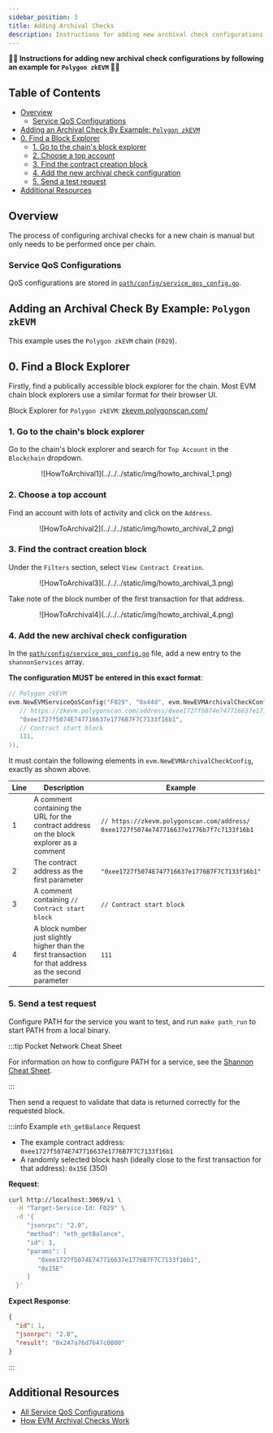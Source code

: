 ```yaml
---
sidebar_position: 3
title: Adding Archival Checks
description: Instructions for adding new archival check configurations
---
```


**🧑‍🎓 Instructions for adding new archival check configurations by following an example for `Polygon zkEVM` 🧑‍🎓**

## Table of Contents <!-- omit in toc -->

- [Overview](#overview)
  - [Service QoS Configurations](#service-qos-configurations)
- [Adding an Archival Check By Example: `Polygon zkEVM`](#adding-an-archival-check-by-example-polygon-zkevm)
- [0. Find a Block Explorer](#0-find-a-block-explorer)
  - [1. Go to the chain's block explorer](#1-go-to-the-chains-block-explorer)
  - [2. Choose a top account](#2-choose-a-top-account)
  - [3. Find the contract creation block](#3-find-the-contract-creation-block)
  - [4. Add the new archival check configuration](#4-add-the-new-archival-check-configuration)
  - [5. Send a test request](#5-send-a-test-request)
- [Additional Resources](#additional-resources)

## Overview

<!-- TODO_MOVE(@commoddity,): Update this section and merge it into JUDGE docs once JUDGE PR is merged -->

The process of configuring archival checks for a new chain is manual but only needs to be performed once per chain.

### Service QoS Configurations

QoS configurations are stored in [`path/config/service_qos_config.go`](https://github.com/buildwithgrove/path/blob/main/config/service_qos_config.go).

## Adding an Archival Check By Example: `Polygon zkEVM`

This example uses the `Polygon zkEVM` chain (`F029`).

## 0. Find a Block Explorer

Firstly, find a publically accessible block explorer for the chain. Most EVM chain block explorers use a similar format for their browser UI.

Block Explorer for `Polygon zkEVM`: [zkevm.polygonscan.com/](https://zkevm.polygonscan.com/)

### 1. Go to the chain's block explorer

Go to the chain's block explorer and search for `Top Account` in the `Blockchain` dropdown.

   <div align="center">
   ![HowToArchival1](../../../static/img/howto_archival_1.png)
   </div>

### 2. Choose a top account

Find an account with lots of activity and click on the `Address`.

   <div align="center">
   ![HowToArchival2](../../../static/img/howto_archival_2.png)
   </div>

### 3. Find the contract creation block

Under the `Filters` section, select `View Contract Creation`.

   <div align="center">
   ![HowToArchival3](../../../static/img/howto_archival_3.png)
   </div>

Take note of the block number of the first transaction for that address.

   <div align="center">
   ![HowToArchival4](../../../static/img/howto_archival_4.png)
   </div>

### 4. Add the new archival check configuration

In the [`path/config/service_qos_config.go`](https://github.com/buildwithgrove/path/blob/main/config/service_qos_config.go) file, add a new entry to the `shannonServices` array.

**The configuration MUST be entered in this exact format**:

```go
// Polygon zkEVM
evm.NewEVMServiceQoSConfig("F029", "0x44d", evm.NewEVMArchivalCheckConfig(
   // https://zkevm.polygonscan.com/address/0xee1727f5074e747716637e1776b7f7c7133f16b1
   "0xee1727f5074E747716637e1776B7F7C7133f16b1",
   // Contract start block
   111,
)),
```

It must contain the following elements in `evm.NewEVMArchivalCheckConfig`, exactly as shown above.

| Line | Description                                                                                             | Example                                                                                      |
| ---- | ------------------------------------------------------------------------------------------------------- | -------------------------------------------------------------------------------------------- |
| 1    | A comment containing the URL for the contract address on the block explorer as a comment                | `// https://zkevm.polygonscan.com/address/`<br/>`0xee1727f5074e747716637e1776b7f7c7133f16b1` |
| 2    | The contract address as the first parameter                                                             | `"0xee1727f5074E747716637e1776B7F7C7133f16b1"`                                               |
| 3    | A comment containing `// Contract start block`                                                          | `// Contract start block`                                                                    |
| 4    | A block number just slightly higher than the first transaction for that address as the second parameter | `111`                                                                                        |

### 5. Send a test request

Configure PATH for the service you want to test, and run `make path_run` to start PATH from a local binary.

:::tip Pocket Network Cheat Sheet

For information on how to configure PATH for a service, see the [Shannon Cheat Sheet](../../develop/path/2_cheatsheet_shannon.md).

:::

Then send a request to validate that data is returned correctly for the requested block.

:::info Example `eth_getBalance` Request

- The example contract address: `0xee1727f5074E747716637e1776B7F7C7133f16b1`
- A randomly selected block hash (ideally close to the first transaction for that address): `0x15E` (350)

**Request**:

```bash
curl http://localhost:3069/v1 \
  -H "Target-Service-Id: F029" \
  -d '{
     "jsonrpc": "2.0",
     "method": "eth_getBalance",
     "id": 1,
     "params": [
        "0xee1727f5074E747716637e1776B7F7C7133f16b1",
        "0x15E"
     ]
  }'
```

**Expect Response**:

```json
{
  "id": 1,
  "jsonrpc": "2.0",
  "result": "0x247a76d7647c0000"
}
```

:::

## Additional Resources

- [All Service QoS Configurations](./1_supported_services.md)
- [How EVM Archival Checks Work](./2_evm_archival.md)
